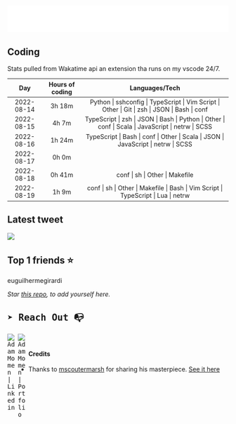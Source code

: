 
![test image size](/assets/welcome_message.gif)

## Coding
Stats pulled from Wakatime api an extension tha runs on my vscode 24/7.

|Day|Hours of coding|Languages/Tech|
|:-:|:-:|:-:|
|2022-08-14|3h 18m|Python &#124; sshconfig &#124; TypeScript &#124; Vim Script &#124; Other &#124; Git &#124; zsh &#124; JSON &#124; Bash &#124; conf|
|2022-08-15|4h 7m|TypeScript &#124; zsh &#124; JSON &#124; Bash &#124; Python &#124; Other &#124; conf &#124; Scala &#124; JavaScript &#124; netrw &#124; SCSS|
|2022-08-16|1h 24m|TypeScript &#124; Bash &#124; conf &#124; Other &#124; Scala &#124; JSON &#124; JavaScript &#124; netrw &#124; SCSS|
|2022-08-17|0h 0m||
|2022-08-18|0h 41m|conf &#124; sh &#124; Other &#124; Makefile|
|2022-08-19|1h 9m|conf &#124; sh &#124; Other &#124; Makefile &#124; Bash &#124; Vim Script &#124; TypeScript &#124; Lua &#124; netrw|

## Latest tweet
[<img src="<tweet-image-url>" width="400">](<tweet-url>)

## Top 1 friends ⭐️
euguilhermegirardi

*Star [this repo](https://github.com/AdamMomen/AdamMomen), to add yourself here.*


<samp>

## ➤ Reach Out :mailbox_with_no_mail:

>
  <a href="https://www.linkedin.com/in/adam-momen-99596275/">
     <img align="left" alt="Adam Momen | Linkedin" width="24px" src="./assets/Linkedin.svg" />
   </a>

   <a href="https://adammomen.com/">
     <img align="left" alt="Adam Momen | Portfolio" width="24px" src="./assets/web.svg" />
   </a>

</samp>

<br>

#### Credits
* Thanks to [mscoutermarsh](https://github.com/mscoutermarsh) for sharing his masterpiece. [See it here](https://github.com/mscoutermarsh/mscoutermarsh)